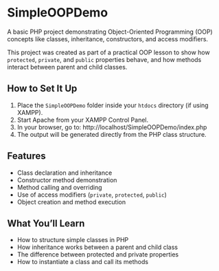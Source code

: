 # SimpleOOPDemo

A basic PHP project demonstrating Object-Oriented Programming (OOP) concepts like classes, inheritance, constructors, and access modifiers.

This project was created as part of a practical OOP lesson to show how `protected`, `private`, and `public` properties behave, and how methods interact between parent and child classes.

## How to Set It Up

1. Place the `SimpleOOPDemo` folder inside your `htdocs` directory (if using XAMPP).
2. Start Apache from your XAMPP Control Panel.
3. In your browser, go to:
   http://localhost/SimpleOOPDemo/index.php
4. The output will be generated directly from the PHP class structure.

## Features

- Class declaration and inheritance
- Constructor method demonstration
- Method calling and overriding
- Use of access modifiers (`private`, `protected`, `public`)
- Object creation and method execution

## What You’ll Learn

- How to structure simple classes in PHP
- How inheritance works between a parent and child class
- The difference between protected and private properties
- How to instantiate a class and call its methods
